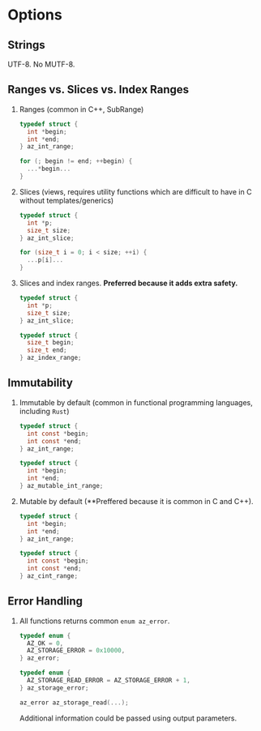 # Options

## Strings

UTF-8. No MUTF-8.

## Ranges vs. Slices vs. Index Ranges

1. Ranges (common in C++, SubRange)

   ```c
   typedef struct {
     int *begin;
     int *end;
   } az_int_range;
   ```

   ```c
   for (; begin != end; ++begin) {
     ...*begin...
   }
   ```

1. Slices (views, requires utility functions which are difficult to have in C without templates/generics)

   ```c
   typedef struct {
     int *p;
     size_t size;
   } az_int_slice;
   ```

   ```c
   for (size_t i = 0; i < size; ++i) {
     ...p[i]...
   }
   ```

1. Slices and index ranges. **Preferred because it adds extra safety.**

   ```c
   typedef struct {
     int *p;
     size_t size;
   } az_int_slice;

   typedef struct {
     size_t begin;
     size_t end;
   } az_index_range;
   ```

## Immutability

1. Immutable by default (common in functional programming languages, including `Rust`)

   ```c
   typedef struct {
     int const *begin;
     int const *end;
   } az_int_range;

   typedef struct {
     int *begin;
     int *end;
   } az_mutable_int_range;
   ```

1. Mutable by default (**Preffered because it is common in C and C++).

   ```c
   typedef struct {
     int *begin;
     int *end;
   } az_int_range;

   typedef struct {
     int const *begin;
     int const *end;
   } az_cint_range;
   ```

## Error Handling

1. All functions returns common `enum az_error`.

   ```c
   typedef enum {
     AZ_OK = 0,
     AZ_STORAGE_ERROR = 0x10000,
   } az_error;

   typedef enum {
     AZ_STORAGE_READ_ERROR = AZ_STORAGE_ERROR + 1,
   } az_storage_error;

   az_error az_storage_read(...);
   ```

   Additional information could be passed using output parameters.
